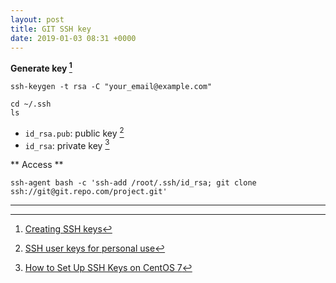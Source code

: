 ```yaml
---
layout: post
title: GIT SSH key
date: 2019-01-03 08:31 +0000
---
```


**Generate key [^1]**

`ssh-keygen -t rsa -C "your_email@example.com"`

[^1]: [Creating SSH keys](https://confluence.atlassian.com/bitbucketserver/creating-ssh-keys-776639788.html?utm_campaign=in-app-help&utm_medium=in-app-help&utm_source=stash)


```
cd ~/.ssh
ls
```

* `id_rsa.pub`: public key [^2]
* `id_rsa`: private key [^3]

[^2]: [SSH user keys for personal use](https://confluence.atlassian.com/bitbucketserver/ssh-user-keys-for-personal-use-776639793.html)

[^3]: [How to Set Up SSH Keys on CentOS 7](https://linuxize.com/post/how-to-set-up-ssh-keys-on-centos-7/)


** Access **

```
ssh-agent bash -c 'ssh-add /root/.ssh/id_rsa; git clone ssh://git@git.repo.com/project.git'

```

---